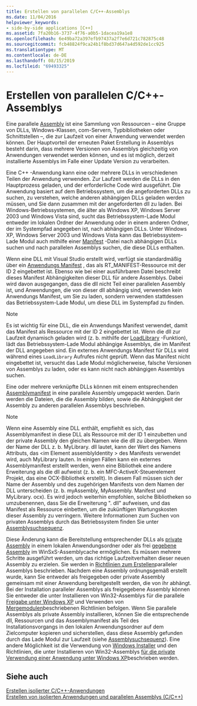 ```yaml
---
title: Erstellen von parallelen C/C++-Assemblys
ms.date: 11/04/2016
helpviewer_keywords:
- side-by-side applications [C++]
ms.assetid: 7fa20b16-3737-4f76-a0b5-1dacea19a1e8
ms.openlocfilehash: 6e49ba72a397efb97437a2f7e6d721c782875c48
ms.sourcegitcommit: fcb48824f9ca24b1f8bd37d647a4d592de1cc925
ms.translationtype: MT
ms.contentlocale: de-DE
ms.lasthandoff: 08/15/2019
ms.locfileid: "69493325"
---
```

# <a name="building-cc-side-by-side-assemblies"></a>Erstellen von parallelen C/C++-Assemblys

Eine parallele [Assembly](/windows/win32/SbsCs/about-side-by-side-assemblies-) ist eine Sammlung von Ressourcen – eine Gruppe von DLLs, Windows-Klassen, com-Servern, Typbibliotheken oder Schnittstellen –, die zur Laufzeit von einer Anwendung verwendet werden können. Der Hauptvorteil der erneuten Paket Erstellung in Assemblys besteht darin, dass mehrere Versionen von Assemblys gleichzeitig von Anwendungen verwendet werden können, und es ist möglich, derzeit installierte Assemblys im Falle einer Update Version zu verarbeiten.

Eine C++ -Anwendung kann eine oder mehrere DLLs in verschiedenen Teilen der Anwendung verwenden. Zur Laufzeit werden die DLLs in den Hauptprozess geladen, und der erforderliche Code wird ausgeführt. Die Anwendung basiert auf dem Betriebssystem, um die angeforderten DLLs zu suchen, zu verstehen, welche anderen abhängigen DLLs geladen werden müssen, und Sie dann zusammen mit der angeforderten dll zu laden. Bei Windows-Betriebssystemen, die älter als Windows XP, Windows Server 2003 und Windows Vista sind, sucht das Betriebssystem-Lade Modul entweder im lokalen Ordner der Anwendung oder in einem anderen Ordner, der im Systempfad angegeben ist, nach abhängigen DLLs. Unter Windows XP, Windows Server 2003 und Windows Vista kann das Betriebssystem-Lade Modul auch mithilfe einer [Manifest](/windows/win32/sbscs/manifests) -Datei nach abhängigen DLLs suchen und nach parallelen Assemblys suchen, die diese DLLs enthalten.

Wenn eine DLL mit Visual Studio erstellt wird, verfügt sie standardmäßig über ein [Anwendungs Manifest](/windows/win32/SbsCs/application-manifests) , das als RT_MANIFEST-Ressource mit der ID 2 eingebettet ist. Ebenso wie bei einer ausführbaren Datei beschreibt dieses Manifest Abhängigkeiten dieser DLL für andere Assemblys. Dabei wird davon ausgegangen, dass die dll nicht Teil einer parallelen Assembly ist, und Anwendungen, die von dieser dll abhängig sind, verwenden kein Anwendungs Manifest, um Sie zu laden, sondern verwenden stattdessen das Betriebssystem-Lade Modul, um diese DLL im Systempfad zu finden.

> [!NOTE]
> Es ist wichtig für eine DLL, die ein Anwendungs Manifest verwendet, damit das Manifest als Ressource mit der ID 2 eingebettet ist. Wenn die dll zur Laufzeit dynamisch geladen wird (z. b. mithilfe der [LoadLibrary](/windows/win32/api/libloaderapi/nf-libloaderapi-loadlibraryw) -Funktion), lädt das Betriebssystem-Lade Modul abhängige Assemblys, die im Manifest der DLL angegeben sind. Ein externes Anwendungs Manifest für DLLs wird während eines `LoadLibrary` Aufrufes nicht geprüft. Wenn das Manifest nicht eingebettet ist, versucht das Lade Modul möglicherweise, falsche Versionen von Assemblys zu laden, oder es kann nicht nach abhängigen Assemblys suchen.

Eine oder mehrere verknüpfte DLLs können mit einem entsprechenden [Assemblymanifest](/windows/win32/SbsCs/assembly-manifests) in eine parallele Assembly umgepackt werden. Darin werden die Dateien, die die Assembly bilden, sowie die Abhängigkeit der Assembly zu anderen parallelen Assemblys beschrieben.

> [!NOTE]
> Wenn eine Assembly eine DLL enthält, empfiehlt es sich, das Assemblymanifest in diese DLL als Ressource mit der ID 1 einzubetten und der private Assembly den gleichen Namen wie die dll zu übergeben. Wenn der Name der DLL z. b. MyLibrary. dll lautet, kann der Wert des Namens Attributs, das \<im Element assemblyIdentity > des Manifests verwendet wird, auch MyLibrary lauten. In einigen Fällen kann ein externes Assemblymanifest erstellt werden, wenn eine Bibliothek eine andere Erweiterung als die dll aufweist (z. b. ein MFC-ActiveX-Steuerelement Projekt, das eine OCX-Bibliothek erstellt). In diesem Fall müssen sich der Name der Assembly und des zugehörigen Manifests von dem Namen der DLL unterscheiden (z. b. myAssembly, MyAssembly. Manifest und MyLibrary. ocx). Es wird jedoch weiterhin empfohlen, solche Bibliotheken so umzubenennen, dass Sie die Erweiterung ". dll" aufweisen, und das Manifest als Ressource einbetten, um die zukünftigen Wartungskosten dieser Assembly zu verringern. Weitere Informationen zum Suchen von privaten Assemblys durch das Betriebssystem finden Sie unter [Assemblysuchsequenz](/windows/win32/SbsCs/assembly-searching-sequence).

Diese Änderung kann die Bereitstellung entsprechender DLLs als [private Assembly](/windows/win32/Msi/private-assemblies) in einem lokalen Anwendungsordner oder als frei [gegebene Assembly](/windows/win32/Msi/shared-assemblies) im WinSxS-Assemblycache ermöglichen. Es müssen mehrere Schritte ausgeführt werden, um das richtige Laufzeitverhalten dieser neuen Assembly zu erzielen. Sie werden in [Richtlinien zum Erstellen](/windows/win32/SbsCs/guidelines-for-creating-side-by-side-assemblies)paralleler Assemblys beschrieben. Nachdem eine Assembly ordnungsgemäß erstellt wurde, kann Sie entweder als freigegeben oder private Assembly gemeinsam mit einer Anwendung bereitgestellt werden, die von ihr abhängt. Bei der Installation paralleler Assemblys als freigegebene Assembly können Sie entweder die unter Installieren von Win32-Assemblys für die parallele [Freigabe unter Windows XP](/windows/win32/Msi/installing-win32-assemblies-for-side-by-side-sharing-on-windows-xp) und Verwenden von [Mergemodulen](/windows/win32/msi/merge-modules)beschriebenen Richtlinien befolgen. Wenn Sie parallele Assemblys als private Assembly installieren, können Sie die entsprechende dll, Ressourcen und das Assemblymanifest als Teil des Installationsvorgangs in den lokalen Anwendungsordner auf dem Zielcomputer kopieren und sicherstellen, dass diese Assembly gefunden durch das Lade Modul zur Laufzeit (siehe [Assemblysuchsequenz](/windows/win32/SbsCs/assembly-searching-sequence)). Eine andere Möglichkeit ist die Verwendung von [Windows Installer](/windows/win32/Msi/windows-installer-portal) und den Richtlinien, die unter Installieren von Win32-Assemblys [für die private Verwendung einer Anwendung unter Windows XP](/windows/win32/Msi/installing-win32-assemblies-for-the-private-use-of-an-application-on-windows-xp)beschrieben werden.

## <a name="see-also"></a>Siehe auch

[Erstellen isolierter C/C++-Anwendungen](building-c-cpp-isolated-applications.md)<br/>
[Erstellen von isolierten Anwendungen und parallelen Assemblys (C/C++)](building-c-cpp-isolated-applications-and-side-by-side-assemblies.md)
